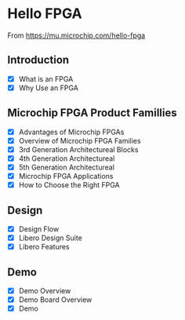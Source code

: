 # Hello FPGA

From https://mu.microchip.com/hello-fpga

## Introduction

- [x] What is an FPGA
- [x] Why Use an FPGA

## Microchip FPGA Product Famillies

- [x] Advantages of Microchip FPGAs
- [x] Overview of Microchip FPGA Families
- [x] 3rd Generation Architectureal Blocks
- [x] 4th Generation Architectureal
- [x] 5th Generation Architectureal
- [x] Microchip FPGA Applications
- [x] How to Choose the Right FPGA

## Design

- [x] Design Flow
- [x] Libero Design Suite
- [x] Libero Features

## Demo

- [x] Demo Overview
- [x] Demo Board Overview
- [x] Demo
